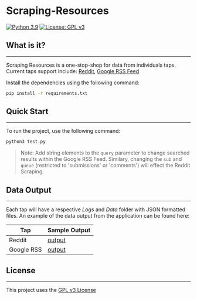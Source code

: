 # Scraping-Resources
[![Python 3.9](https://img.shields.io/badge/python-3.9-blue.svg)](https://www.python.org/downloads/release/python-390/) [![License: GPL v3](https://img.shields.io/badge/License-GPLv3-blue.svg)](https://www.gnu.org/licenses/gpl-3.0)
## What is it?
---
Scraping Resources is a one-stop-shop for data from individuals taps. Current taps support include: [Reddit](https://www.reddit.com/), [Google RSS Feed](https://news.google.com/rss/search?q=News&hl=en-US&gl=US&ceid=US:en)

Install the dependencies using the following command:
```bash
pip install -r requirements.txt 
```
## Quick Start
---
To run the project, use the following command:
```bash
python3 test.py
```
> Note: Add string elements to the `query` parameter to change searched results within the Google RSS Feed. Similary, changing the `sub`  and `queue` (restricted to 'submissions' or 'comments') will effect the Reddit Scraping.

## Data Output
---
Each tap will have a respective *Logs* and *Data* folder with JSON formatted files. An example of the data output from the application can be found here:

| Tap | Sample Output |
| ------ | ------ |
| Reddit | [output](https://github.com/lovendatj/Scraping-Resources/tree/main/Taps/RedditScraping/output) |
| Google RSS | [output](https://github.com/lovendatj/Scraping-Resources/tree/main/Taps/GoogleRSS/output) |

## License
---
This project uses the [GPL v3 License](https://www.gnu.org/licenses/gpl-3.0.en.html)
